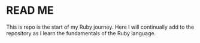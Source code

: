 # READ ME #

This is repo is the start of my Ruby journey. Here I will continually add to the repository as I learn the fundamentals of the Ruby language.
